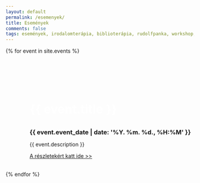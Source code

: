 ```yaml
---
layout: default
permalink: /esemenyek/
title: Események
comments: false
tags: események, irodalomterápia, biblioterápia, rudolfpanka, workshop, csoport
---
```


<style>
    .event-main-list-item {
        display: flex;
        flex-direction: column;
        background-image: url(/assets/img/events/calendar.png);
        background-size: 100% 100%;
        background-repeat: no-repeat;
        background-position: center;
        margin-top: 4rem;
        padding-top: 10rem;
        padding-left: 4rem;
        padding-right: 4rem;
        padding-bottom: 2rem;
        width: 100%;
    }

    .event-main-list-item h2 {
        margin-bottom: 0;
        margin-top: -6rem;
        flex: 1 1 auto;
        color: white;
        font-size: 2rem;
    }

    .event-main-list-item h3 {
        margin-bottom: 0;
        margin-top: 2rem;
        flex: 1 1 auto;
    }
</style>

<div class="events-container">
{% for event in site.events %}
    <div class="event-main-list-item">
        <h2>{{ event.title }}</h2>
        <h3>{{ event.event_date | date: '%Y. %m. %d., %H:%M' }}</h3>
        <div class="event-description"><p>{{ event.description }}</p></div>
        <div class="url"><a href="{{ event.url }}">A részletekért katt ide &gt;&gt;</a></div>
    </div>
{% endfor %}
</div>